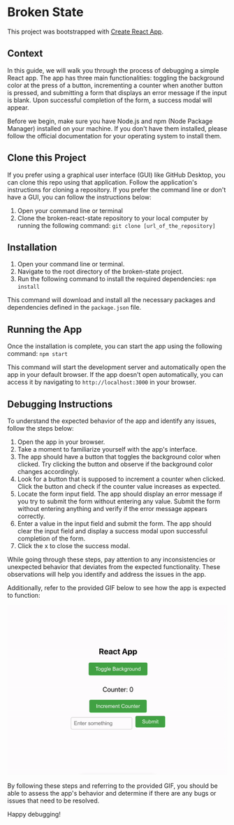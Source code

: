 # Broken State

This project was bootstrapped with [Create React App](https://github.com/facebook/create-react-app).


## Context

In this guide, we will walk you through the process of debugging a simple React app. The app has three main functionalities: toggling the background color at the press of a button, incrementing a counter when another button is pressed, and submitting a form that displays an error message if the input is blank. Upon successful completion of the form, a success modal will appear.

Before we begin, make sure you have Node.js and npm (Node Package Manager) installed on your machine. If you don't have them installed, please follow the official documentation for your operating system to install them.

## Clone this Project
If you prefer using a graphical user interface (GUI) like GitHub Desktop, you can clone this repo using that application. Follow the application's instructions for cloning a repository. If you prefer the command line or don't have a GUI, you can follow the instructions below:


1. Open your command line or terminal
2. Clone the broken-react-state repository to your local computer by running the following command:
     `git clone [url_of_the_repository]`

## Installation
1. Open your command line or terminal.
2. Navigate to the root directory of the broken-state project.
3. Run the following command to install the required dependencies:
`npm install `

This command will download and install all the necessary packages and dependencies defined in the `package.json` file.

## Running the App
Once the installation is complete, you can start the app using the following command:
`npm start`

This command will start the development server and automatically open the app in your default browser. If the app doesn't open automatically, you can access it by navigating to `http://localhost:3000` in your browser.

## Debugging Instructions
To understand the expected behavior of the app and identify any issues, follow the steps below:

1. Open the app in your browser.
2. Take a moment to familiarize yourself with the app's interface.
3. The app should have a button that toggles the background color when clicked. Try clicking the button and observe if the background color changes accordingly.
4. Look for a button that is supposed to increment a counter when clicked. Click the button and check if the counter value increases as expected. 
5. Locate the form input field. The app should display an error message if you try to submit the form without entering any value. Submit the form without entering anything and verify if the error message appears correctly.
6. Enter a value in the input field and submit the form. The app should clear the input field and display a success modal upon successful completion of the form. 
7. Click the x to close the success modal.

While going through these steps, pay attention to any inconsistencies or unexpected behavior that deviates from the expected functionality. These observations will help you identify and address the issues in the app.

Additionally, refer to the provided GIF below to see how the app is expected to function:

![App Functionality GIF](./appdemo.gif)

By following these steps and referring to the provided GIF, you should be able to assess the app's behavior and determine if there are any bugs or issues that need to be resolved.

Happy debugging!






